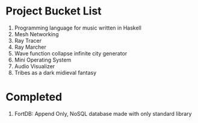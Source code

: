 # Project Bucket List 
1. Programming language for music written in Haskell
2. Mesh Networking
3. Ray Tracer
4. Ray Marcher
5. Wave function collapse infinite city generator
6. Mini Operating System
7. Audio Visualizer
8. Tribes as a dark midieval fantasy

# Completed
1. FortDB: Append Only, NoSQL database made with only standard library
